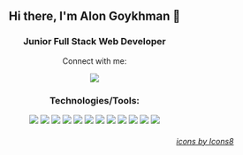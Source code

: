 <h2 align="center">Hi there, I'm Alon Goykhman 👋</h2>
<h3 align="center">Junior Full Stack Web Developer</h3>
<p align="center">Connect with me:</p>
<p align="center"><a href="https://www.linkedin.com/in/alon-g/"><img src="https://img.icons8.com/color/64/000000/linkedin-circled--v1.png"/></a></p>
<h3 align="center">Technologies/Tools:</h3>
<div align="center">
<img src="https://img.icons8.com/color/48/000000/html-5--v1.png"/>
<img src="https://img.icons8.com/color/48/000000/css3.png"/>  
<img src="https://img.icons8.com/color/48/000000/javascript--v1.png"/>
<img src="https://img.icons8.com/officel/48/000000/react.png"/>  
<img src="https://img.icons8.com/fluency/48/000000/node-js.png"/>
<img src="https://img.icons8.com/color/48/000000/mongodb.png"/>
<img src="https://img.icons8.com/color/48/000000/git.png"/>
<img src="https://img.icons8.com/color/48/000000/npm.png"/>
<img src="https://img.icons8.com/color/48/000000/webpack.png"/>
<img src="https://img.icons8.com/color/48/000000/figma--v1.png"/>
<img src="https://img.icons8.com/color/48/000000/visual-studio-code-2019.png"/>
<img src="https://img.icons8.com/external-tal-revivo-color-tal-revivo/48/000000/external-postman-is-the-only-complete-api-development-environment-logo-color-tal-revivo.png"/>
</div>
<h6 align="right"><a href="https://icons8.com">icons by Icons8</a></h6>
